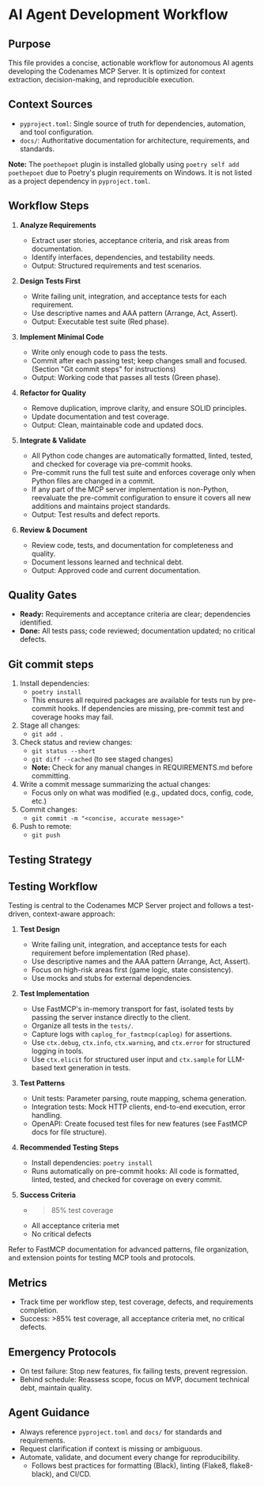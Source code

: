 # AI Agent Development Workflow

## Purpose
This file provides a concise, actionable workflow for autonomous AI agents developing the Codenames MCP Server. It is optimized for context extraction, decision-making, and reproducible execution.

## Context Sources
- `pyproject.toml`: Single source of truth for dependencies, automation, and tool configuration.
- `docs/`: Authoritative documentation for architecture, requirements, and standards.

**Note:** The `poethepoet` plugin is installed globally using `poetry self add poethepoet` due to Poetry's plugin requirements on Windows. It is not listed as a project dependency in `pyproject.toml`.

## Workflow Steps

1. **Analyze Requirements**
   - Extract user stories, acceptance criteria, and risk areas from documentation.
   - Identify interfaces, dependencies, and testability needs.
   - Output: Structured requirements and test scenarios.

2. **Design Tests First**
   - Write failing unit, integration, and acceptance tests for each requirement.
   - Use descriptive names and AAA pattern (Arrange, Act, Assert).
   - Output: Executable test suite (Red phase).

3. **Implement Minimal Code**
   - Write only enough code to pass the tests.
   - Commit after each passing test; keep changes small and focused. (Section "Git commit steps" for instructions)
   - Output: Working code that passes all tests (Green phase).

4. **Refactor for Quality**
   - Remove duplication, improve clarity, and ensure SOLID principles.
   - Update documentation and test coverage.
   - Output: Clean, maintainable code and updated docs.

5. **Integrate & Validate**
   - All Python code changes are automatically formatted, linted, tested, and checked for coverage via pre-commit hooks.
   - Pre-commit runs the full test suite and enforces coverage only when Python files are changed in a commit.
   - If any part of the MCP server implementation is non-Python, reevaluate the pre-commit configuration to ensure it covers all new additions and maintains project standards.
   - Output: Test results and defect reports.

6. **Review & Document**
   - Review code, tests, and documentation for completeness and quality.
   - Document lessons learned and technical debt.
   - Output: Approved code and current documentation.

## Quality Gates
- **Ready:** Requirements and acceptance criteria are clear; dependencies identified.
- **Done:** All tests pass; code reviewed; documentation updated; no critical defects.

## Git commit steps
1. Install dependencies:
   - `poetry install`
   - This ensures all required packages are available for tests run by pre-commit hooks. If dependencies are missing, pre-commit test and coverage hooks may fail.
2. Stage all changes:
   - `git add .`
3. Check status and review changes:
   - `git status --short`
   - `git diff --cached` (to see staged changes)
   - **Note:** Check for any manual changes in REQUIREMENTS.md before committing.
4. Write a commit message summarizing the actual changes:
   - Focus only on what was modified (e.g., updated docs, config, code, etc.)
5. Commit changes:
   - `git commit -m "<concise, accurate message>"`
6. Push to remote:
   - `git push`

## Testing Strategy

## Testing Workflow

Testing is central to the Codenames MCP Server project and follows a test-driven, context-aware approach:

1. **Test Design**
   - Write failing unit, integration, and acceptance tests for each requirement before implementation (Red phase).
   - Use descriptive names and the AAA pattern (Arrange, Act, Assert).
   - Focus on high-risk areas first (game logic, state consistency).
   - Use mocks and stubs for external dependencies.

2. **Test Implementation**
   - Use FastMCP's in-memory transport for fast, isolated tests by passing the server instance directly to the client.
   - Organize all tests in the `tests/`.
   - Capture logs with `caplog_for_fastmcp(caplog)` for assertions.
   - Use `ctx.debug`, `ctx.info`, `ctx.warning`, and `ctx.error` for structured logging in tools.
   - Use `ctx.elicit` for structured user input and `ctx.sample` for LLM-based text generation in tests.

3. **Test Patterns**
   - Unit tests: Parameter parsing, route mapping, schema generation.
   - Integration tests: Mock HTTP clients, end-to-end execution, error handling.
   - OpenAPI: Create focused test files for new features (see FastMCP docs for file structure).

4. **Recommended Testing Steps**
   - Install dependencies: `poetry install`
   - Runs automatically on pre-commit hooks: All code is formatted, linted, tested, and checked for coverage on every commit.

5. **Success Criteria**
   - >85% test coverage
   - All acceptance criteria met
   - No critical defects

Refer to FastMCP documentation for advanced patterns, file organization, and extension points for testing MCP tools and protocols.

## Metrics
- Track time per workflow step, test coverage, defects, and requirements completion.
- Success: >85% test coverage, all acceptance criteria met, no critical defects.

## Emergency Protocols
- On test failure: Stop new features, fix failing tests, prevent regression.
- Behind schedule: Reassess scope, focus on MVP, document technical debt, maintain quality.

## Agent Guidance
- Always reference `pyproject.toml` and `docs/` for standards and requirements.
- Request clarification if context is missing or ambiguous.
- Automate, validate, and document every change for reproducibility.
   - Follows best practices for formatting (Black), linting (Flake8, flake8-black), and CI/CD.
